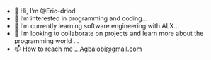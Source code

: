 - 👋 Hi, I’m @Eric-driod
- 👀 I’m interested in programming and coding...
- 🌱 I’m currently learning software engineering with ALX...
- 💞️ I’m looking to collaborate on projects and learn more about the programming world ...
- 📫 How to reach me ...Agbaiobi@gmail.com

<!---
Eric-driod/Eric-driod is a ✨ special ✨ repository because its `README.md` (this file) appears on your GitHub profile.
You can click the Preview link to take a look at your changes.
--->
